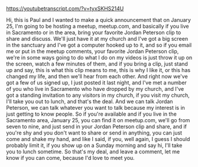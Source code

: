 https://youtubetranscript.com/?v=tyxSKHS214U

 Hi, this is Paul and I wanted to make a quick announcement that on January 25, I'm going to be hosting a meetup, meetup.com, and basically if you live in Sacramento or in the area, bring your favorite Jordan Peterson clip to share and discuss. We'll just have it at my church and I've got a big screen in the sanctuary and I've got a computer hooked up to it, and so if you email me or put in the meetup comments, your favorite Jordan Peterson clip, we're in some ways going to do what I do on my videos is just throw it up on the screen, watch a few minutes of them, and if you bring a clip, just stand up and say, this is what this clip means to me, this is why I like it, or this has changed my life, and then we'll hear from each other. And right now we've got a few of us signed up, I just posted it last night, and I've met a number of you who live in Sacramento who have dropped by my church, and I've got a standing invitation to any visitors in my church, if you visit my church, I'll take you out to lunch, and that's the deal. And we can talk Jordan Peterson, we can talk whatever you want to talk because my interest is in just getting to know people. So if you're available and if you live in the Sacramento area, January 25, you can find it on meetup.com, we'll go from seven to nine, and just send in your Jordan Peterson clip and share, and if you're shy and you don't want to share or send in anything, you can just come and shake my hand, and like I said, if you, well again, I guess I should probably limit it, if you show up on a Sunday morning and say hi, I'll take you to lunch sometime. So that's my deal, and leave a comment, let me know if you can come, because I'd love to meet you.